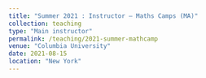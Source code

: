 ```yaml
---
title: "Summer 2021 : Instructor — Maths Camps (MA)"
collection: teaching
type: "Main instructor"
permalink: /teaching/2021-summer-mathcamp
venue: "Columbia University"
date: 2021-08-15
location: "New York"
---
```


